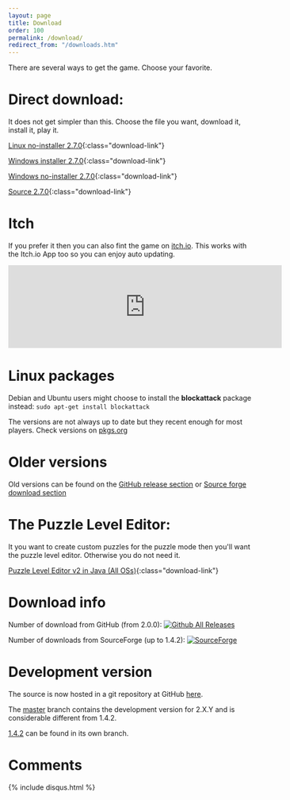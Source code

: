 ```yaml
---
layout: page
title: Download
order: 100
permalink: /download/
redirect_from: "/downloads.htm"
---
```

There are several ways to get the game. Choose your favorite.

# Direct download:

It does not get simpler than this. Choose the file you want, download it, install it, play it.

[Linux no-installer 2.7.0](https://github.com/blockattack/blockattack-game/releases/download/v2.7.0/blockattack-linux-2.7.0.tar.bz2){:class="download-link"}

[Windows installer 2.7.0](https://github.com/blockattack/blockattack-game/releases/download/v2.7.0/blockattack-installer-2.7.0.exe){:class="download-link"}

[Windows no-installer 2.7.0](https://github.com/blockattack/blockattack-game/releases/download/v2.7.0/blockattack-2.7.0-windows-no-installer.zip){:class="download-link"}

[Source 2.7.0](https://github.com/blockattack/blockattack-game/archive/v2.7.0.tar.gz){:class="download-link"}

# Itch

If you prefer it then you can also fint the game on [itch.io](https://sago008.itch.io/blockattack). This works with the Itch.io App too so you can enjoy auto updating.
<iframe src="https://itch.io/embed/170598?link_color=2ca41b" width="552" height="167" frameborder="0"></iframe>

# Linux packages

Debian and Ubuntu users might choose to install the **blockattack** package instead: `sudo apt-get install blockattack`

The versions are not always up to date but they recent enough for most players. Check versions on [pkgs.org](https://pkgs.org/download/blockattack)

# Older versions

Old versions can be found on the [GitHub release section](https://github.com/blockattack/blockattack-game/releases) or [Source forge download section](http://sourceforge.net/project/showfiles.php?group_id=149110)

# The Puzzle Level Editor:

It you want to create custom puzzles for the puzzle mode then you'll want the puzzle level editor. Otherwise you do not need it.

[Puzzle Level Editor v2 in Java (All OSs)](http://prdownloads.sourceforge.net/blockattack/BlockAttackLevelEditor2_Java.zip?download){:class="download-link"}

# Download info

Number of download from GitHub (from 2.0.0): [![Github All Releases](https://img.shields.io/github/downloads/blockattack/blockattack-game/total.svg?maxAge=2592000)]()

Number of downloads from SourceForge (up to 1.4.2): [![SourceForge](https://img.shields.io/sourceforge/dt/blockattack.svg?maxAge=2592000)]()

# Development version

The source is now hosted in a git repository at GitHub [here](https://github.com/blockattack).

The [master](https://github.com/blockattack/blockattack-game) branch contains the development version for 2.X.Y and is considerable different from 1.4.2.

[1.4.2](https://github.com/blockattack/blockattack-game/tree/v1.4.2) can be found in its own branch.

# Comments
{% include disqus.html %}
